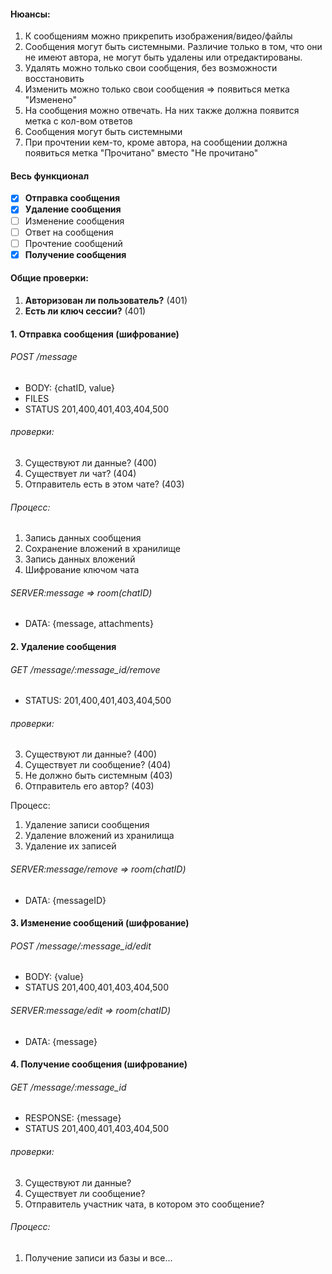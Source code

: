 #### Нюансы:
1. К сообщениям можно прикрепить изображения/видео/файлы
2. Сообщения могут быть системными. Различие только в том, что они не имеют автора, не могут быть удалены или отредактированы.
3. Удалять можно только свои сообщения, без возможности восстановить
4. Изменить можно только свои сообщения => появиться метка "Изменено"
5. На сообщения можно отвечать. На них также должна появится метка с кол-вом ответов
6. Сообщения могут быть системными
7. При прочтении кем-то, кроме автора, на сообщении должна появиться метка "Прочитано" вместо "Не прочитано"
#### Весь функционал 
- [x] **Отправка сообщения**
- [x] **Удаление сообщения**
- [ ] Изменение сообщения
- [ ] Ответ на сообщения
- [ ] Прочтение сообщений
- [x] **Получение сообщения**
#### Общие проверки:
1. **Авторизован ли пользователь?** (401)
2. **Есть ли ключ сессии?** (401)

#### 1. Отправка сообщения (шифрование)
###### POST /message
- BODY: {chatID, value}
- FILES
- STATUS 201,400,401,403,404,500
###### проверки:
3. Существуют ли данные? (400)
4. Существует ли чат? (404)
5. Отправитель есть в этом чате? (403)
###### Процесс:
1. Запись данных сообщения
2. Сохранение вложений в хранилище
3. Запись данных вложений
4. Шифрование ключом чата
###### SERVER:message => *room(chatID)*
- DATA: {message, attachments}

#### 2. Удаление сообщения
###### GET /message/:message_id/remove
- STATUS: 201,400,401,403,404,500
###### проверки:
3. Существуют ли данные? (400)
4. Существует ли сообщение? (404)
5. Не должно быть системным (403)
6. Отправитель его автор? (403)

Процесс:
1. Удаление записи сообщения
2. Удаление вложений из хранилища
3. Удаление их записей
###### SERVER:message/remove => room(chatID)
- DATA: {messageID}

#### 3. Изменение сообщений (шифрование)
###### POST /message/:message_id/edit
- BODY: {value}
- STATUS 201,400,401,403,404,500
###### SERVER:message/edit => *room(chatID)*
- DATA: {message}
#### 4. Получение сообщения (шифрование)
###### GET /message/:message_id
- RESPONSE: {message}
- STATUS 201,400,401,403,404,500
###### проверки:
3. Существуют ли данные?
4. Существует ли сообщение?
5. Отправитель участник чата, в котором это сообщение?
###### Процесс:
1. Получение записи из базы и все...